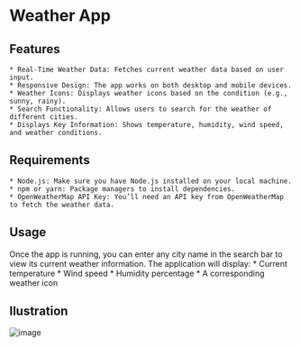 # Weather App

## Features

    * Real-Time Weather Data: Fetches current weather data based on user input.
    * Responsive Design: The app works on both desktop and mobile devices.
    * Weather Icons: Displays weather icons based on the condition (e.g., sunny, rainy).
    * Search Functionality: Allows users to search for the weather of different cities.
    * Displays Key Information: Shows temperature, humidity, wind speed, and weather conditions.
    
## Requirements
    * Node.js: Make sure you have Node.js installed on your local machine.
    * npm or yarn: Package managers to install dependencies.
    * OpenWeatherMap API Key: You’ll need an API key from OpenWeatherMap to fetch the weather data.
## Usage

Once the app is running, you can enter any city name in the search bar to view its current weather information. The application will display:
    * Current temperature
    * Wind speed
    * Humidity percentage
    * A corresponding weather icon
## Ilustration
![image](https://github.com/user-attachments/assets/63f7392f-2439-4b84-a4e3-5c5ea2810b0c)
